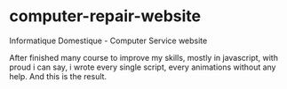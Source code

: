 # computer-repair-website

Informatique Domestique - Computer Service website

After finished many course to improve my skills, mostly in javascript, 
with proud i can say, i wrote every single script, every animations without any help. And this is the result.
